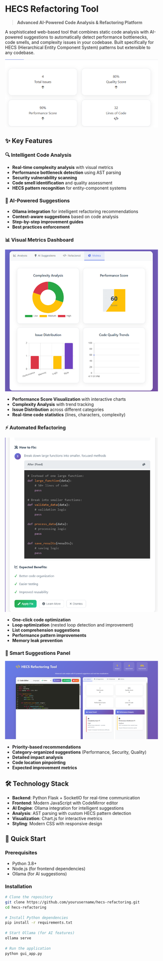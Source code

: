 # HECS Refactoring Tool

> **Advanced AI-Powered Code Analysis & Refactoring Platform**

A sophisticated web-based tool that combines static code analysis with AI-powered suggestions to automatically detect performance bottlenecks, code smells, and complexity issues in your codebase. Built specifically for HECS (Hierarchical Entity Component System) patterns but extensible to any codebase.

![HECS Refactoring Tool](Screenshots/{08588AA7-82D4-4309-AB75-0A50A1C0DA1E}.png)

## ✨ Key Features

### 🔍 **Intelligent Code Analysis**
- **Real-time complexity analysis** with visual metrics
- **Performance bottleneck detection** using AST parsing
- **Security vulnerability scanning**
- **Code smell identification** and quality assessment
- **HECS pattern recognition** for entity-component systems

### 🤖 **AI-Powered Suggestions**
- **Ollama integration** for intelligent refactoring recommendations
- **Context-aware suggestions** based on code analysis
- **Step-by-step improvement guides**
- **Best practices enforcement**

### 📊 **Visual Metrics Dashboard**
![Metrics Dashboard](Screenshots/{09105961-480C-42A8-93C0-E546DA932967}.png)

- **Performance Score Visualization** with interactive charts
- **Complexity Analysis** with trend tracking
- **Issue Distribution** across different categories
- **Real-time code statistics** (lines, characters, complexity)

### ⚡ **Automated Refactoring**
![Refactored Code](Screenshots/{4E98D3BF-F9CC-4C6D-A988-CE088ECEFCFF}.png)

- **One-click code optimization**
- **Loop optimization** (nested loop detection and improvement)
- **List comprehension suggestions**
- **Performance pattern improvements**
- **Memory leak prevention**

### 🎯 **Smart Suggestions Panel**
![AI Suggestions](Screenshots/{51322B55-2073-4B41-A5B0-1D900960C351}.png)

- **Priority-based recommendations**
- **Category-organized suggestions** (Performance, Security, Quality)
- **Detailed impact analysis**
- **Code location pinpointing**
- **Expected improvement metrics**

## 🛠️ Technology Stack

- **Backend**: Python Flask + SocketIO for real-time communication
- **Frontend**: Modern JavaScript with CodeMirror editor
- **AI Engine**: Ollama integration for intelligent suggestions
- **Analysis**: AST parsing with custom HECS pattern detection
- **Visualization**: Chart.js for interactive metrics
- **Styling**: Modern CSS with responsive design

## 🚀 Quick Start

### Prerequisites
- Python 3.8+
- Node.js (for frontend dependencies)
- Ollama (for AI suggestions)

### Installation

```bash
# Clone the repository
git clone https://github.com/yourusername/hecs-refactoring.git
cd hecs-refactoring

# Install Python dependencies
pip install -r requirements.txt

# Start Ollama (for AI features)
ollama serve

# Run the application
python gui_app.py
```
